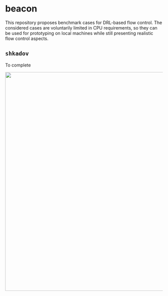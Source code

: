 # beacon

This repository proposes benchmark cases for DRL-based flow control. The considered cases are voluntarily limited in CPU requirements, so they can be used for prototyping on local machines while still presenting realistic flow control aspects.

## `shkadov`

To complete

<p align="center">
  <img width="700" alt="" src="shkadov/save/shkadov.gif">
</p>
